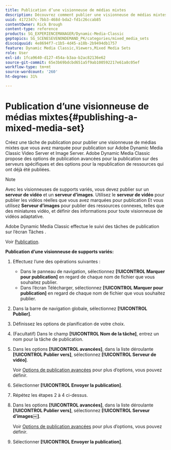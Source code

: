 ```yaml
---
title: Publication d’une visionneuse de médias mixtes
description: Découvrez comment publier une visionneuse de médias mixtes à partir d’Adobe Dynamic Media Classic.
uuid: 4172347c-7bb3-468d-bda2-fd1c26ccab85
contentOwner: Rick Brough
content-type: reference
products: SG_EXPERIENCEMANAGER/Dynamic-Media-Classic
geptopics: SG_SCENESEVENONDEMAND_PK/categories/mixed_media_sets
discoiquuid: 4e8694f7-c1b5-4d45-a18b-2b9494db1757
feature: Dynamic Media Classic,Viewers,Mixed Media Sets
role: User
exl-id: 1fca9640-d127-454a-b3aa-b2ac82136e62
source-git-commit: 65e3b69bdcbd651a5f9ab100592217e61a8c05ef
workflow-type: tm+mt
source-wordcount: '260'
ht-degree: 31%

---
```


# Publication d’une visionneuse de médias mixtes{#publishing-a-mixed-media-set}

Créez une tâche de publication pour publier une visionneuse de médias mixtes que vous avez marquée pour publication sur Adobe Dynamic Media Classic Video Server et Image Server. Adobe Dynamic Media Classic propose des options de publication avancées pour la publication sur des serveurs spécifiques et des options pour la republication de ressources qui ont déjà été publiées.

>[!NOTE]
>
>Avec les visionneuses de supports variés, vous devez publier sur un **serveur de vidéo** et un **serveur d’images**. Utilisez le **serveur de vidéo** pour publier les vidéos réelles que vous avez marquées pour publication Et vous utilisez **Serveur d’images** pour publier des ressources connexes, telles que des miniatures vidéo, et définir des informations pour toute visionneuse de vidéos adaptative.

Adobe Dynamic Media Classic effectue le suivi des tâches de publication sur l’écran Tâches .

Voir [Publication](publishing-files.md#publishing_files).

<!-- 

Comment Type: remark
Last Modified By: unknown unknown 
Last Modified Date: 

<p>RB: Updated the following steps as per Cynthia email, 11/9/2012, added 11/12/2012</p>

 -->

**Publication d’une visionneuse de supports variés:**

1. Effectuez l’une des opérations suivantes :

   * Dans le panneau de navigation, sélectionnez **[!UICONTROL Marquer pour publication]** en regard de chaque nom de fichier que vous souhaitez publier.
   * Dans l’écran Télécharger, sélectionnez **[!UICONTROL Marquer pour publication]** en regard de chaque nom de fichier que vous souhaitez publier.

1. Dans la barre de navigation globale, sélectionnez **[!UICONTROL Publier]**.
1. Définissez les options de planification de votre choix.
1. (Facultatif) Dans le champ **[!UICONTROL Nom de la tâche]**, entrez un nom pour la tâche de publication.
1. Dans les options **[!UICONTROL avancées]**, dans la liste déroulante **[!UICONTROL Publier vers]**, sélectionnez **[!UICONTROL Serveur de vidéo]**.

   Voir [Options de publication avancées](publishing-files.md#advanced_publish_options) pour plus d’options, vous pouvez définir.

1. Sélectionner **[!UICONTROL Envoyer la publication]**.
1. Répétez les étapes 2 à 4 ci-dessus.
1. Dans les options **[!UICONTROL avancées]**, dans la liste déroulante **[!UICONTROL Publier vers]**, sélectionnez **[!UICONTROL Serveur d’images￼]**.

   Voir [Options de publication avancées](publishing-files.md#advanced_publish_options) pour plus d’options, vous pouvez définir.

1. Sélectionner **[!UICONTROL Envoyer la publication]**.
